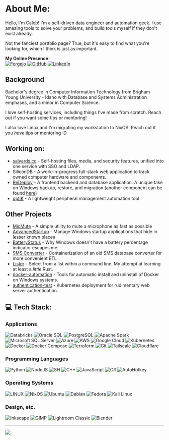 <head>
  <link rel="shortcut icon" type="image/png" href="assets/favicon.png">
<!--   <link rel="shortcut icon" type="image/png" 
    href="{{ "/assets/favicon.png"  | absolute_url }}"> -->
</head>

<head>
  <link rel="shortcut icon" type="image/png" href="assets/favicon.png">
<!--   <link rel="shortcut icon" type="image/png" 
    href="{{ "/assets/favicon.png"  | absolute_url }}"> -->
</head>

# About Me:
Hello, I'm Caleb! I'm a self-driven data engineer and automation geek. I use amazing tools to solve your problems, and build tools myself if they don't exist already.

Not the fanciest portfolio page? True, but it's easy to find what you're looking for, which I think is just as important.

<!-- ## 🌐 Socials: -->
**My Online Presence:**<br>
[![Forgejo](https://img.shields.io/badge/Forgejo-%23FB923C.svg?logo=forgejo&logoColor=white)](https://git.salyards.cc/SalSonn)
[![GitHub](https://img.shields.io/badge/GitHub-indigo?logo=github&logoColor=white)](https://github.com/CalebSalyards) 
[![LinkedIn](https://img.shields.io/badge/LinkedIn-%230077B5.svg?logo=linkedin&logoColor=white)](https://linkedin.com/in/caleb-salyards) 
<!--<br>Python, C#, SQL
<br>Linux, Windows, Bash-->

## Background
Bachelor's degree in Computer Information Technology from Brigham Young University - Idaho with Database and Systems Administration emphases, and a minor in Computer Science. 

I love self-hosting services, including things I've made from scratch. Reach out if you want some tips or mentoring!

I also love Linux and I'm migrating my workstation to NixOS. Reach out if you *have* tips or mentoring :D

## Working on:
- [salyards.cc](https://salyards.cc) - Self-hosting files, media, and security features, unified into one service with SSO and LDAP.
- SiliconDB - A work-in-progress full-stack web application to track owned computer hardware and components.
- [ReDeploy](https://github.com/CalebSalyards/redeployDB) - A frontend backend and database application. A unique take on Windows backup, restore, and migration (another component can be found [here](https://github.com/Salsonn/zipper))
- [optiK](https://github.com/salsonn/optik) - A lightweight peripheral management automation tool

## Other Projects
- [MicMute](https://github.com/Salsonn/MicMute) - A simple utility to mute a microphone as fast as possible
- [AdvancedStartup](https://github.com/Salsonn/AdvancedStartup) - Manage Windows startup applications that hide in lesser known places
- [BatteryStatus](https://github.com/Salsonn/BatteryStatus) - Why Windows doesn't have a battery percentage indicator escapes me.
- [SMS Converter](https://git.salyards.cc/SalSonn/sms-converter) - Containerization of an old SMS database converter for more convenient ETL
- [Lister](https://github.com/Salsonn/lister) - Select from a list within a command line. My attempt at learning at least a _little_ Rust.
- [docker-automation](https://github.com/CalebSalyards/docker-automations) - Tools for automatic install and uninstall of Docker on Windows systems.
- [authentication-test](https://github.com/CalebSalyards/authentication-test) - Kubernetes deployment for rudimentary web server authentication. 


## 💻 Tech Stack:
<!-- If you see things commented out here you're probably looking at stuff I've worked with but am either 
hiding for the sake of limited space or that it's simply been a while since I used that particular thing -->
### Applications
![Databricks](https://img.shields.io/badge/Databricks-16272e?style=for-the-badge&logo=databricks)
![Oracle SQL](https://img.shields.io/badge/Oracle_SQL-red?style=for-the-badge&logo=oracle)
![PostgreSQL](https://img.shields.io/badge/PostgreSQL-green?style=for-the-badge&logo=postgresql)
![Apache Spark](https://img.shields.io/badge/Apache%20Spark-FDEE21?style=for-the-badge&logo=apachespark&logoColor=black) 
![Microsoft SQL Server](https://img.shields.io/badge/Microsoft%20SQL%20Sever-CC2927?style=for-the-badge&logo=microsoft%20sql%20server&logoColor=white) 
![Azure](https://img.shields.io/badge/azure-%230072C6.svg?style=for-the-badge&logo=microsoftazure&logoColor=white) 
![AWS](https://img.shields.io/badge/AWS-grey?style=for-the-badge&logo=amazon)
![Google Cloud](https://img.shields.io/badge/Google%20Cloud-%234285F4.svg?style=for-the-badge&logo=google-cloud&logoColor=white)
![Kubernetes](https://img.shields.io/badge/kubernetes-%23326ce5.svg?style=for-the-badge&logo=kubernetes&logoColor=white) 
![Docker](https://img.shields.io/badge/docker-%230db7ed.svg?style=for-the-badge&logo=docker&logoColor=white)
![Docker Compose](https://img.shields.io/badge/docker_compose-grey?style=for-the-badge&logo=docker)
![Terraform](https://img.shields.io/badge/Terraform-lightgrey?style=for-the-badge&logo=terraform)
![Git](https://img.shields.io/badge/Git-purple?style=for-the-badge&logo=git&logoColor=white)
![Tailscale](https://img.shields.io/badge/Tailscale-grey?style=for-the-badge&logo=tailscale)
![Cloudflare](https://img.shields.io/badge/Cloudflare-white?style=for-the-badge&logo=cloudflare)
<!-- ![MySQL](https://img.shields.io/badge/mysql-%2300f.svg?style=for-the-badge&logo=mysql&logoColor=white) --> 
<!-- ![Oracle Cloud](https://img.shields.io/badge/Oracle-F80000?style=for-the-badge&logo=oracle&logoColor=white) -->
<!-- ![Traefik Proxy](https://img.shields.io/badge/Traefik_Proxy-teal?style=for-the-badge&logo=traefikproxy&logoColor=white) -->
<!-- ![Bitwarden](https://img.shields.io/badge/bitwarden-%23175DDC.svg?style=for-the-badge&logo=bitwarden&logoColor=white) -->
<!-- ![Jellyfin](https://img.shields.io/badge/jellyfin-%23000B25.svg?style=for-the-badge&logo=Jellyfin&logoColor=00A4DC) -->
<!-- ![Pi-Hole](https://img.shields.io/badge/pihole-%2396060C.svg?style=for-the-badge&logo=pi-hole&logoColor=white) -->
<!-- ![Confluence](https://img.shields.io/badge/confluence-%23172BF4.svg?style=for-the-badge&logo=confluence&logoColor=white) -->

### Programming Languages 
![Python](https://img.shields.io/badge/python-3670A0?style=for-the-badge&logo=python&logoColor=ffdd54) 
![NodeJS](https://img.shields.io/badge/node.js-6DA55F?style=for-the-badge&logo=node.js&logoColor=white) 
![SH](https://img.shields.io/badge/BASH-black?style=for-the-badge&logo=gnubash)
![C++](https://img.shields.io/badge/c++-%2300599C.svg?style=for-the-badge&logo=c%2B%2B&logoColor=white) 
![JavaScript](https://img.shields.io/badge/javascript-%23323330.svg?style=for-the-badge&logo=javascript&logoColor=%23F7DF1E) 
![C#](https://img.shields.io/badge/c%23-%23239120.svg?style=for-the-badge&logo=c-sharp&logoColor=white) 
![AutoHotkey](https://img.shields.io/badge/AutoHotkey-green?style=for-the-badge&logo=autohotkey)
<!-- ![CSS3](https://img.shields.io/badge/css3-%231572B6.svg?style=for-the-badge&logo=css3&logoColor=white) -->
<!-- ![HTML5](https://img.shields.io/badge/html5-%23E34F26.svg?style=for-the-badge&logo=html5&logoColor=white) -->

### Operating Systems
<!-- ![Raspberry Pi](https://img.shields.io/badge/-RaspberryPi-C51A4A?style=for-the-badge&logo=Raspberry-Pi) -->
![LINUX](https://img.shields.io/badge/Linux-FCC624?style=for-the-badge&logo=linux&logoColor=black) 
![NixOS](https://img.shields.io/badge/NixOS-111111?style=for-the-badge&logo=nixos)
![Ubuntu](https://img.shields.io/badge/Ubuntu_Server-grey?style=for-the-badge&logo=ubuntu)
![Debian](https://img.shields.io/badge/Debian-a80030?style=for-the-badge&logo=debian)
![Fedora](https://img.shields.io/badge/Fedora-white?style=for-the-badge&logo=fedora)
![Kali Linux](https://img.shields.io/badge/Kali_Linux-222222?style=for-the-badge&logo=kalilinux)

### Design, etc.
![Inkscape](https://img.shields.io/badge/Inkscape-e0e0e0?style=for-the-badge&logo=inkscape&logoColor=080A13) 
![GIMP](https://img.shields.io/badge/GIMP-blue?style=for-the-badge&logo=gimp)
![Lightroom Classic](https://img.shields.io/badge/Adobe_Lightroom-grey?style=for-the-badge&logo=adobelightroomclassic)
![Blender](https://img.shields.io/badge/blender-%23F5792A.svg?style=for-the-badge&logo=blender&logoColor=white) 

<!-- ## 📊 [GitHub](https://github.com/CalebSalyards) Stats: -->
<!-- ![](https://github-readme-stats.vercel.app/api?username=CalebSalyards&theme=dark&hide_border=false&include_all_commits=false&count_private=false)<br/> -->
<!-- ![](https://github-readme-streak-stats.herokuapp.com/?user=CalebSalyards&theme=dark&hide_border=false)<br/> -->
<!-- ![](https://github-readme-stats.vercel.app/api/top-langs/?username=CalebSalyards&theme=dark&hide_border=false&include_all_commits=false&count_private=false&layout=compact) -->

---
[![](https://visitcount.itsvg.in/api?id=CalebSalyards&icon=0&color=6)](https://visitcount.itsvg.in)

<!-- Created with GPRM ( https://gprm.itsvg.in ) -->
